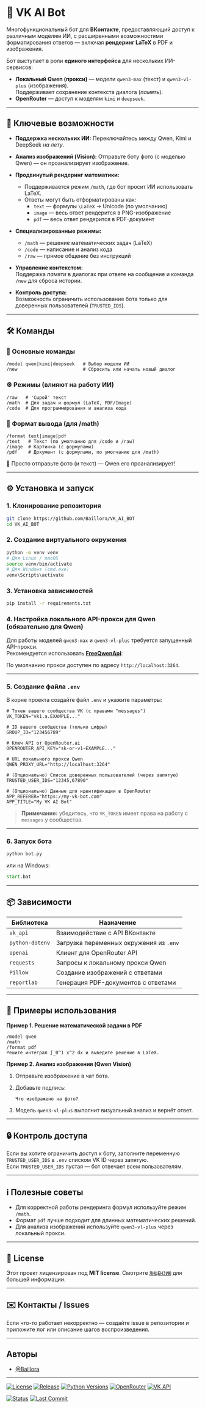# 🤖 VK AI Bot

Многофункциональный бот для **ВКонтакте**, предоставляющий доступ к различным моделям ИИ, с расширенными возможностями форматирования ответов — включая **рендеринг LaTeX** в PDF и изображения.

Бот выступает в роли **единого интерфейса** для нескольких ИИ-сервисов:

- **Локальный Qwen (прокси)** — модели `qwen3-max` (текст) и `qwen3-vl-plus` (изображения).  
  Поддерживает сохранение контекста диалога (*память*).
- **OpenRouter** — доступ к моделям `kimi` и `deepseek`.

---

## 🚀 Ключевые возможности

- **Поддержка нескольких ИИ:** Переключайтесь между Qwen, Kimi и DeepSeek *на лету*.
- **Анализ изображений (Vision):** Отправьте боту фото (с моделью Qwen) — он проанализирует изображение.
- **Продвинутый рендеринг математики:**
  - Поддерживается режим `/math`, где бот просит ИИ использовать LaTeX.
  - Ответы могут быть отформатированы как:
    - `text` — формулы `\LaTeX` → Unicode (по умолчанию)
    - `image` — весь ответ рендерится в PNG-изображение
    - `pdf` — весь ответ рендерится в PDF-документ

- **Специализированные режимы:**
  - `/math` — решение математических задач (LaTeX)
  - `/code` — написание и анализ кода
  - `/raw` — прямое общение без инструкций

- **Управление контекстом:**  
  Поддержка *памяти* в диалогах при ответе на сообщение и команда `/new` для сброса истории.

- **Контроль доступа:**  
  Возможность ограничить использование бота только для доверенных пользователей (`TRUSTED_IDS`).

---

## 🛠️ Команды

### 🤖 Основные команды

```text
/model qwen|kimi|deepseek   # Выбор модели ИИ
/new                        # Сбросить или начать новый диалог
```

### ⚙️ Режимы (влияют на работу ИИ)

```text
/raw   # 'Сырой' текст
/math  # Для задач и формул (LaTeX, PDF/Image)
/code  # Для программирования и анализа кода
```

### 🧾 Формат вывода (для /math)

```text
/format text|image|pdf
/text   # Текст (по умолчанию для /code и /raw)
/image  # Картинка (с формулами)
/pdf    # Документ (с формулами, по умолчанию для /math)
```

📸 Просто отправьте фото (и текст) — Qwen его проанализирует!

---

## ⚙️ Установка и запуск

### 1. Клонирование репозитория

```bash
git clone https://github.com/Baillora/VK_AI_BOT
cd VK_AI_BOT
```

### 2. Создание виртуального окружения

```bash
python -m venv venv
# Для Linux / macOS
source venv/bin/activate
# Для Windows (cmd.exe)
venv\Scripts\activate
```

### 3. Установка зависимостей

```bash
pip install -r requirements.txt
```

### 4. Настройка локального API-прокси для Qwen (обязательно для Qwen)

Для работы моделей `qwen3-max` и `qwen3-vl-plus` требуется запущенный API-прокси.  
Рекомендуется использовать **[FreeQwenApi](https://github.com/y13sint/FreeQwenApi)**:


По умолчанию прокси доступен по адресу `http://localhost:3264`.

---

### 5. Создание файла `.env`

В корне проекта создайте файл `.env` и укажите параметры:

```env
# Токен вашего сообщества VK (с правами "messages")
VK_TOKEN="vk1.a.EXAMPLE..."

# ID вашего сообщества (только цифры)
GROUP_ID="123456789"

# Ключ API от OpenRouter.ai
OPENROUTER_API_KEY="sk-or-v1-EXAMPLE..."

# URL локального прокси Qwen
QWEN_PROXY_URL="http://localhost:3264"

# (Опционально) Список доверенных пользователей (через запятую)
TRUSTED_USER_IDS="12345,67890"

# (Опционально) Данные для идентификации в OpenRouter
APP_REFERER="https://my-vk-bot.com"
APP_TITLE="My VK AI Bot"
```

> **Примечание:** убедитесь, что `VK_TOKEN` имеет права на работу с `messages` у сообщества.

---

### 6. Запуск бота

```bash
python bot.py
```

или на Windows:

```bat
start.bat
```

---

## 📦 Зависимости

| Библиотека        | Назначение                                    |
|-------------------|-----------------------------------------------|
| `vk_api`          | Взаимодействие с API ВКонтакте                |
| `python-dotenv`   | Загрузка переменных окружения из `.env`       |
| `openai`          | Клиент для OpenRouter API                     |
| `requests`        | Запросы к локальному прокси Qwen              |
| `Pillow`          | Создание изображений с ответами               |
| `reportlab`       | Генерация PDF-документов с ответами           |

---

## 🧩 Примеры использования

**Пример 1. Решение математической задачи в PDF**

```text
/model qwen
/math
/format pdf
Решите интеграл ∫_0^1 x^2 dx и выведите решение в LaTeX.
```

**Пример 2. Анализ изображения (Qwen Vision)**

1. Отправьте изображение в чат бота.  
2. Добавьте подпись:
   
   ```text
   Что изображено на фото?
   ```
4. Модель `qwen3-vl-plus` выполнит визуальный анализ и вернёт ответ.

---

## 🔒 Контроль доступа

Если вы хотите ограничить доступ к боту, заполните переменную `TRUSTED_USER_IDS` в `.env` списком VK ID через запятую.  
Если `TRUSTED_USER_IDS` пустая — бот отвечает всем пользователям.

---

## ℹ️ Полезные советы

- Для корректной работы рендеринга формул используйте режим `/math`.
- Формат `pdf` лучше подходит для длинных математических решений.
- Для анализа изображений используйте `qwen3-vl-plus` через локальный прокси.

---

## 📄 License

Этот проект лицензирован под **MIT license**. Смотрите [`ЛИЦЕНЗИЮ`](./LICENSE) для большей информации.

---

## ✉️ Контакты / Issues

Если что-то работает некорректно — создайте issue в репозитории и приложите лог или описание шагов воспроизведения.

---

## Авторы

- [@Baillora](https://github.com/Baillora)

---

[![License](https://img.shields.io/badge/License-MIT-green.svg?style=for-the-badge&logo=opensourceinitiative&logoColor=white)](https://choosealicense.com/licenses/mit/)
[![Release](https://img.shields.io/github/v/release/Baillora/VK_AI_BOT?style=for-the-badge&logo=github&label=Release&color=blue)](https://github.com/Baillora/VK_AI_BOT/releases)
[![Python Versions](https://img.shields.io/badge/Python-3.8%20%7C%203.9%20%7C%203.10%2B-blue?style=for-the-badge&logo=python&logoColor=white)](https://www.python.org/)
[![OpenRouter](https://img.shields.io/badge/OpenRouter-API-7C4DFF?style=for-the-badge&logo=openai&logoColor=white)](https://openrouter.ai/)
[![VK API](https://img.shields.io/badge/VK-API-4A76A8?style=for-the-badge&logo=vk&logoColor=white)](https://dev.vk.com/)

[![Status](https://img.shields.io/badge/Status-Active%20Development-2ECC71?style=for-the-badge&logo=githubactions&logoColor=white)](#)
[![Last Commit](https://img.shields.io/github/last-commit/Baillora/VK_AI_BOT?style=for-the-badge&logo=git&logoColor=white&label=Last%20Commit)](#)
